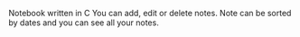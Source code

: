 Notebook written in C
You can add, edit or delete notes.
Note can be sorted by dates and you can see all your notes.

